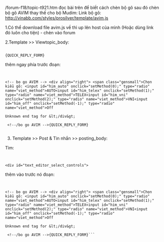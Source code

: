 /forum-f18/topic-t921.htm
đọc bài trên để biết cách chèn bộ gõ
sau đó chèn bộ gõ AVIM thay thế cho bộ Mudim:
Link bộ gõ: http://vinabb.com/styles/prosilver/template/avim.js

1.Có thể download file avim.js về thì up lên host của mình (Hoặc dùng link đó luôn cho tiện) - chèn vào forum

2.Template >> Viewtopic\_body:

```

{QUICK_REPLY_FORM}

```
thêm ngay phía trước đoạn:

```


<!-- bo go AVIM --> <div align="right"> <span class="gensmall">Chọn kiểu gõ: <input id="him_auto" onclick="setMethod(0);" type="radio" name="viet_method">AUTO<input id="him_telex" onclick="setMethod(1);" type="radio" name="viet_method">TELEX<input id="him_vni" onclick="setMethod(2);" type="radio" name="viet_method">VNI<input id="him_off" onclick="setMethod(-1);" type="radio" name="viet_method">Off

Unknown end tag for &lt;/div&gt;

 <!--/bo go AVIM -->{QUICK_REPLY_FORM}


```
3. Template >> Post & Tin nhắn >> posting\_body:

Tìm:

```


<div id="text_editor_select_controls">

```
thêm vào trước nó đoạn:

```


<!-- bo go AVIM --> <div align="right"> <span class="gensmall">Chọn kiểu gõ: <input id="him_auto" onclick="setMethod(0);" type="radio" name="viet_method">AUTO<input id="him_telex" onclick="setMethod(1);" type="radio" name="viet_method">TELEX<input id="him_vni" onclick="setMethod(2);" type="radio" name="viet_method">VNI<input id="him_off" onclick="setMethod(-1);" type="radio" name="viet_method">Off

Unknown end tag for &lt;/div&gt;

 <!--/bo go AVIM -->{QUICK_REPLY_FORM}```